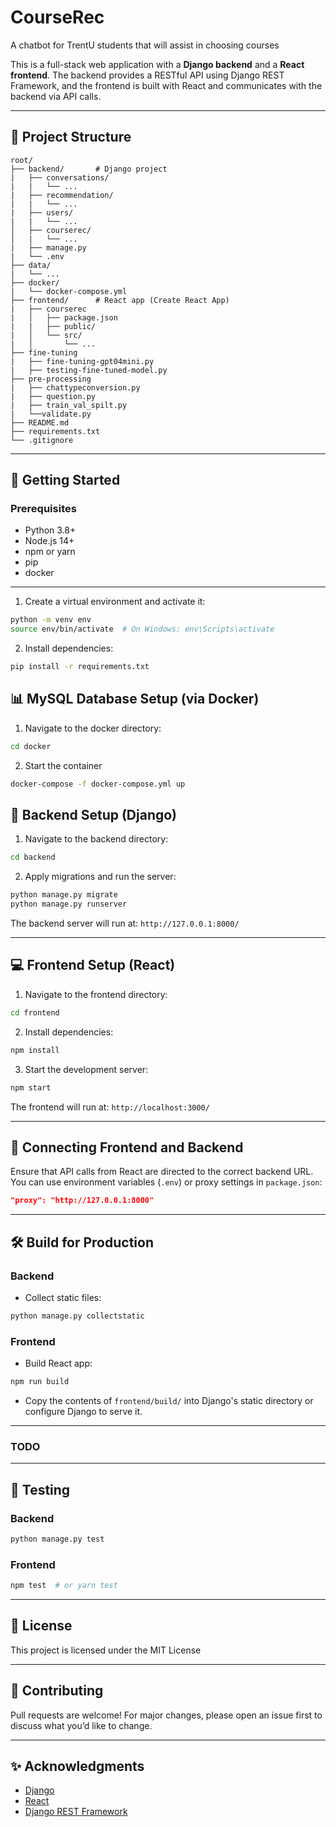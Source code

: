 # CourseRec

A chatbot for TrentU students that will assist in choosing courses  

This is a full-stack web application with a **Django backend** and a **React frontend**. The backend provides a RESTful API using Django REST Framework, and the frontend is built with React and communicates with the backend via API calls.

---

## 📁 Project Structure

```
root/
├── backend/       # Django project
|   ├── conversations/
|   |   └── ...
|   ├── recommendation/
|   |   └── ...
|   ├── users/
|   |   └── ...
│   ├── courserec/
│   |   └── ...
|   ├── manage.py
|   └── .env
├── data/
|   └── ...
├── docker/
|   └── docker-compose.yml
├── frontend/      # React app (Create React App)
|   ├── courserec
|   │   ├── package.json
|   |   ├── public/
|   │   └── src/
|   │       └── ...
├── fine-tuning
|   ├── fine-tuning-gpt04mini.py
|   ├── testing-fine-tuned-model.py
├── pre-processing
|   ├── chattypeconversion.py
|   ├── question.py
|   ├── train_val_spilt.py
|   └──validate.py
├── README.md
├── requirements.txt
└── .gitignore
```

---

## 🚀 Getting Started

### Prerequisites

* Python 3.8+
* Node.js 14+
* npm or yarn
* pip
* docker

---

1. Create a virtual environment and activate it:

```bash
python -m venv env
source env/bin/activate  # On Windows: env\Scripts\activate
```
2. Install dependencies:

```bash
pip install -r requirements.txt
```

## 📊  MySQL Database Setup (via Docker)

1. Navigate to the docker directory:

```bash
cd docker
```
2. Start the container
   
```bash
docker-compose -f docker-compose.yml up
```

## 🔧 Backend Setup (Django)

1. Navigate to the backend directory:

```bash
cd backend
```

2. Apply migrations and run the server:

```bash
python manage.py migrate
python manage.py runserver
```

The backend server will run at: `http://127.0.0.1:8000/`

---

## 💻 Frontend Setup (React)

1. Navigate to the frontend directory:

```bash
cd frontend
```

2. Install dependencies:

```bash
npm install
```

3. Start the development server:

```bash
npm start
```

The frontend will run at: `http://localhost:3000/`

---

## 🔗 Connecting Frontend and Backend

Ensure that API calls from React are directed to the correct backend URL. You can use environment variables (`.env`) or proxy settings in `package.json`:

```json
"proxy": "http://127.0.0.1:8000"
```

---

## 🛠️ Build for Production

### Backend

* Collect static files:

```bash
python manage.py collectstatic
```

### Frontend

* Build React app:

```bash
npm run build 
```

* Copy the contents of `frontend/build/` into Django's static directory or configure Django to serve it.

---
### TODO
---
## 🔪 Testing

### Backend

```bash
python manage.py test
```

### Frontend

```bash
npm test  # or yarn test
```

---

## 📄 License

This project is licensed under the MIT License

---

## 🤛️ Contributing

Pull requests are welcome! For major changes, please open an issue first to discuss what you’d like to change.

---

## ✨ Acknowledgments

* [Django](https://www.djangoproject.com/)
* [React](https://reactjs.org/)
* [Django REST Framework](https://www.django-rest-framework.org/)
